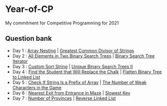 # Year-of-CP
My commitment for Competitive Programming for 2021

## Question bank
- Day 1 : [Array Nesting](https://leetcode.com/problems/array-nesting/) | [Greatest Common Divisor of Strings](https://leetcode.com/problems/greatest-common-divisor-of-strings/)
- Day 2 : [All Elements in Two Binary Search Trees](https://leetcode.com/problems/all-elements-in-two-binary-search-trees/) | [Binary Search Tree Iterator](https://leetcode.com/problems/binary-search-tree-iterator/)
- Day 3 : [Custom Sort String](https://leetcode.com/problems/custom-sort-string/) | [Unique Binary Search Trees II](https://leetcode.com/problems/unique-binary-search-trees-ii/)
- Day 4 : [Find the Student that Will Replace the Chalk](https://leetcode.com/problems/find-the-student-that-will-replace-the-chalk/) | [Flatten Binary Tree to Linked List](https://leetcode.com/problems/flatten-binary-tree-to-linked-list/)
- Day 5 : [Check If String Is a Prefix of Array](https://leetcode.com/problems/check-if-string-is-a-prefix-of-array/) | [The Number of Weak Characters in the Game](https://leetcode.com/problems/the-number-of-weak-characters-in-the-game/)
- Day 6 : [Nearest Exit from Entrance in Maze](https://leetcode.com/problems/nearest-exit-from-entrance-in-maze/) | [Slowest Key](https://leetcode.com/problems/slowest-key/)
- Day 7 : [Number of Provinces](https://leetcode.com/problems/number-of-provinces/) | [Reverse Linked List](https://leetcode.com/problems/reverse-linked-list/)